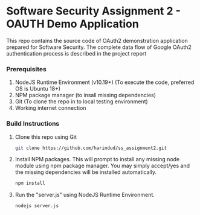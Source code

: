 # Software Security Assignment 2 - OAUTH Demo Application

This repo contains the source code of OAuth2 demonstration application prepared for Software Security.
The complete data flow of Google OAuth2 authentication process is described in the project report

### Prerequisites
1. NodeJS Runtime Environment (v10.19+) (To execute the code, preferred OS is Ubuntu 18+)
2. NPM package manager (to insall missing dependencies)
3. Git (To clone the repo in to local testing environment)
4. Working internet connection

### Build Instructions
1. Clone this repo using Git
   ```sh
   git clone https://github.com/harindud/ss_assignment2.git
   ```

2. Install NPM packages. This will prompt to install any missing node module using npm package manager. You may simply accept/yes and the missing dependencies will be installed automatically.
   ```sh
   npm install
   ```

3. Run the "server.js" using NodeJS Runtime Environment. 
   ```sh
   nodejs server.js
   ```

